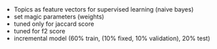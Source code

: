 ## 
 
- Topics as feature vectors for supervised learning (naive bayes)
- set magic parameters (weights)
- tuned only for jaccard score
- tuned for f2 score
- incremental model (60% train, (10% fixed, 10% validation), 20% test)